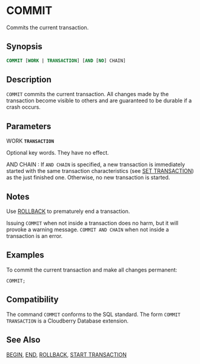 # COMMIT

Commits the current transaction.

## Synopsis

```sql
COMMIT [WORK | TRANSACTION] [AND [NO] CHAIN]
```

## Description

`COMMIT` commits the current transaction. All changes made by the transaction become visible to others and are guaranteed to be durable if a crash occurs.

## Parameters

WORK
**`TRANSACTION`**

Optional key words. They have no effect.

AND CHAIN
:   If `AND CHAIN` is specified, a new transaction is immediately started with the same transaction characteristics (see [SET TRANSACTION](/docs/sql-statements/sql-stmt-set-transaction.md)) as the just finished one. Otherwise, no new transaction is started.

## Notes

Use [ROLLBACK](/docs/sql-statements/sql-stmt-rollback.md) to prematurely end a transaction.

Issuing `COMMIT` when not inside a transaction does no harm, but it will provoke a warning message. `COMMIT AND CHAIN` when not inside a transaction is an error.

## Examples

To commit the current transaction and make all changes permanent:

```
COMMIT;
```

## Compatibility

The command `COMMIT` conforms to the SQL standard. The form `COMMIT TRANSACTION` is a Cloudberry Database extension.

## See Also

[BEGIN](/docs/sql-statements/sql-stmt-begin.md), [END](/docs/sql-statements/sql-stmt-end.md), [ROLLBACK](/docs/sql-statements/sql-stmt-rollback.md), [START TRANSACTION](/docs/sql-statements/sql-stmt-start-transaction.md)



